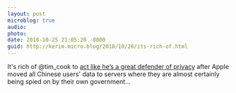 ```yaml
---
layout: post
microblog: true
audio: 
photo: 
date: 2018-10-25 21:05:20 -0800
guid: http://kerim.micro.blog/2018/10/26/its-rich-of.html
---
```

It's rich of @tim_cook to [act like he’s a great defender of privacy](https://techcrunch.com/2018/10/24/apples-tim-cook-makes-blistering-attack-on-the-data-industrial-complex) after Apple moved all Chinese users' data to servers where they are almost certainly being spied on by their own government…
